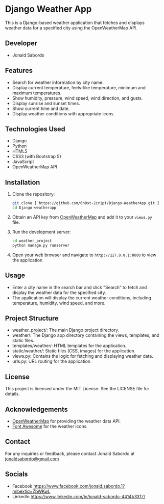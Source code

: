 # Django Weather App

This is a Django-based weather application that fetches and displays weather data for a specified city using the OpenWeatherMap API.

## Developer

- Jonald Sabordo

## Features

- Search for weather information by city name.
- Display current temperature, feels-like temperature, minimum and maximum temperatures.
- Show humidity, pressure, wind speed, wind direction, and gusts.
- Display sunrise and sunset times.
- Show current time and date.
- Display weather conditions with appropriate icons.

## Technologies Used

- Django
- Python
- HTML5
- CSS3 (with Bootstrap 5)
- JavaScript
- OpenWeatherMap API

## Installation

1. Clone the repository:

    ```bash
    git clone [ https://github.com/6h0st-2cr1pt/Django-WeatherApp.git ]
    cd Django-weatherapp
    ```

2. Obtain an API key from [OpenWeatherMap](https://openweathermap.org/api) and add it to your `views.py` file.

3. Run the development server:

    ```bash
    cd weather_project
    python manage.py runserver
    ```

4. Open your web browser and navigate to `http://127.0.0.1:8000` to view the application.

## Usage

- Enter a city name in the search bar and click "Search" to fetch and display the weather data for the specified city.
- The application will display the current weather conditions, including temperature, humidity, wind speed, and more.

## Project Structure

- weather_project/: The main Django project directory.
- weather/: The Django app directory containing the views, templates, and static files.
- templates/weather/: HTML templates for the application.
- static/weather/: Static files (CSS, images) for the application.
- views.py: Contains the logic for fetching and displaying weather data.
- urls.py: URL routing for the application.

## License

This project is licensed under the MIT License. See the LICENSE file for details.

## Acknowledgements

- [OpenWeatherMap](https://openweathermap.org/) for providing the weather data API.
- [Font Awesome](https://fontawesome.com/) for the weather icons.

## Contact

For any inquiries or feedback, please contact Jonald Sabordo at  jonaldsabordo@gmail.com 

## Socials

- Facebook  https://www.facebook.com/jonald.sabordo.1?mibextid=ZbWKwL 
- LinkedIn  https://www.linkedin.com/in/jonald-sabordo-4414b3317/ 


